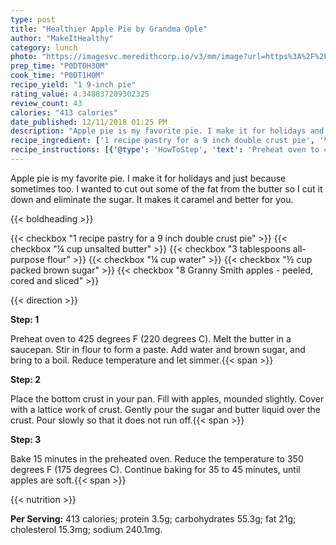 ```yaml
---
type: post
title: "Healthier Apple Pie by Grandma Ople"
author: "MakeItHealthy"
category: lunch
photo: "https://imagesvc.meredithcorp.io/v3/mm/image?url=https%3A%2F%2Fimages.media-allrecipes.com%2Fuserphotos%2F4561714.jpg"
prep_time: "P0DT0H30M"
cook_time: "P0DT1H0M"
recipe_yield: "1 9-inch pie"
rating_value: 4.348837209302325
review_count: 43
calories: "413 calories"
date_published: 12/11/2018 01:25 PM
description: "Apple pie is my favorite pie. I make it for holidays and just because sometimes too. I wanted to cut out some of the fat from the butter so I cut it down and eliminate the sugar. It makes it caramel and better for you."
recipe_ingredient: ['1 recipe pastry for a 9 inch double crust pie', '¼ cup unsalted butter', '3 tablespoons all-purpose flour', '¼ cup water', '½ cup packed brown sugar', '8 Granny Smith apples - peeled, cored and sliced']
recipe_instructions: [{'@type': 'HowToStep', 'text': 'Preheat oven to 425 degrees F (220 degrees C). Melt the butter in a saucepan. Stir in flour to form a paste. Add water and brown sugar, and bring to a boil. Reduce temperature and let simmer.\n'}, {'@type': 'HowToStep', 'text': 'Place the bottom crust in your pan. Fill with apples, mounded slightly. Cover with a lattice work of crust.  Gently pour the sugar and butter liquid over the crust.  Pour slowly so that it does not run off.\n'}, {'@type': 'HowToStep', 'text': 'Bake 15 minutes in the preheated oven. Reduce the temperature to 350 degrees F (175 degrees C). Continue baking for 35 to 45 minutes, until apples are soft.\n'}]
---
```


Apple pie is my favorite pie. I make it for holidays and just because sometimes too. I wanted to cut out some of the fat from the butter so I cut it down and eliminate the sugar. It makes it caramel and better for you. 

{{< boldheading >}}

{{< checkbox "1 recipe pastry for a 9 inch double crust pie" >}}
{{< checkbox "¼ cup unsalted butter" >}}
{{< checkbox "3 tablespoons all-purpose flour" >}}
{{< checkbox "¼ cup water" >}}
{{< checkbox "½ cup packed brown sugar" >}}
{{< checkbox "8  Granny Smith apples - peeled, cored and sliced" >}}


{{< direction >}}

**Step: 1**

Preheat oven to 425 degrees F (220 degrees C). Melt the butter in a saucepan. Stir in flour to form a paste. Add water and brown sugar, and bring to a boil. Reduce temperature and let simmer.{{< span >}}

**Step: 2**

Place the bottom crust in your pan. Fill with apples, mounded slightly. Cover with a lattice work of crust.  Gently pour the sugar and butter liquid over the crust.  Pour slowly so that it does not run off.{{< span >}}

**Step: 3**

Bake 15 minutes in the preheated oven. Reduce the temperature to 350 degrees F (175 degrees C). Continue baking for 35 to 45 minutes, until apples are soft.{{< span >}}

{{< nutrition >}}

**Per Serving:** 413 calories; protein 3.5g; carbohydrates 55.3g; fat 21g; cholesterol 15.3mg; sodium 240.1mg.